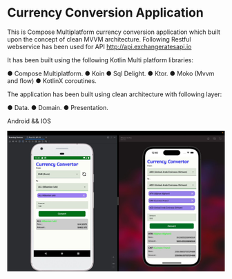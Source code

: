 # **Currency Conversion Application**
This is Compose Multiplatform currency conversion application which built upon the concept of clean MVVM architecture. Following Restful webservice has been used for API http://api.exchangeratesapi.io

It has been built using the following Kotlin Multi platform libraries:

● Compose Multiplatform.
● Koin
● Sql Delight.
● Ktor.
● Moko (Mvvm and flow)
● KotlinX coroutines.

The application has been built using clean architecture with following layer:

● Data.
● Domain.
● Presentation.

Android && IOS

![Image Alt text](/img.jpeg "Android and IOS")

